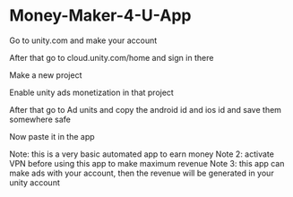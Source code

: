 # Money-Maker-4-U-App

 Go to unity.com and make your account
 
 After that go to cloud.unity.com/home and sign in there
 
 Make a new project
 
 Enable unity ads monetization in that project
 
 After that go to Ad units and copy the android id and ios id and save them somewhere safe
 
 Now paste it in the app
 
 Note: this is a very basic automated app to earn money
 Note 2: activate VPN before using this app to make maximum revenue
 Note 3: this app can make ads with your account, then the revenue will be generated in your unity account
